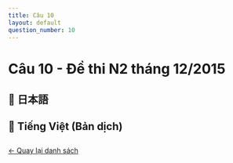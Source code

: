 ```yaml
---
title: Câu 10
layout: default
question_number: 10
---
```


# Câu 10 - Đề thi N2 tháng 12/2015
## 📖 日本語

## 📘 Tiếng Việt (Bản dịch)

<div style="margin-top: 2em;">
  <a href="/exam/n2/2015/">← Quay lại danh sách</a>
</div>